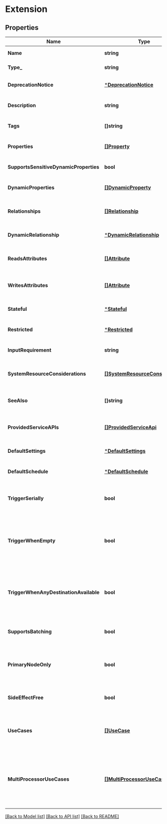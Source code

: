 # Extension

## Properties
Name | Type | Description | Notes
------------ | ------------- | ------------- | -------------
**Name** | **string** | The name of the extension | [default to null]
**Type_** | **string** | The type of the extension | [default to null]
**DeprecationNotice** | [***DeprecationNotice**](DeprecationNotice.md) |  | [optional] [default to null]
**Description** | **string** | The description of the extension | [optional] [default to null]
**Tags** | **[]string** | The tags of the extension | [optional] [default to null]
**Properties** | [**[]Property**](Property.md) | The properties of the extension | [optional] [default to null]
**SupportsSensitiveDynamicProperties** | **bool** |  | [optional] [default to null]
**DynamicProperties** | [**[]DynamicProperty**](DynamicProperty.md) | The dynamic properties of the extension | [optional] [default to null]
**Relationships** | [**[]Relationship**](Relationship.md) | The relationships of the extension | [optional] [default to null]
**DynamicRelationship** | [***DynamicRelationship**](DynamicRelationship.md) |  | [optional] [default to null]
**ReadsAttributes** | [**[]Attribute**](Attribute.md) | The attributes read from flow files by the extension | [optional] [default to null]
**WritesAttributes** | [**[]Attribute**](Attribute.md) | The attributes written to flow files by the extension | [optional] [default to null]
**Stateful** | [***Stateful**](Stateful.md) |  | [optional] [default to null]
**Restricted** | [***Restricted**](Restricted.md) |  | [optional] [default to null]
**InputRequirement** | **string** | The input requirement of the extension | [optional] [default to null]
**SystemResourceConsiderations** | [**[]SystemResourceConsideration**](SystemResourceConsideration.md) | The resource considerations of the extension | [optional] [default to null]
**SeeAlso** | **[]string** | The names of other extensions to see | [optional] [default to null]
**ProvidedServiceAPIs** | [**[]ProvidedServiceApi**](ProvidedServiceAPI.md) | The service APIs provided by this extension | [optional] [default to null]
**DefaultSettings** | [***DefaultSettings**](DefaultSettings.md) |  | [optional] [default to null]
**DefaultSchedule** | [***DefaultSchedule**](DefaultSchedule.md) |  | [optional] [default to null]
**TriggerSerially** | **bool** | Indicates that a processor should be triggered serially | [optional] [default to null]
**TriggerWhenEmpty** | **bool** | Indicates that a processor should be triggered when the incoming queues are empty | [optional] [default to null]
**TriggerWhenAnyDestinationAvailable** | **bool** | Indicates that a processor should be triggered when any destinations have space for flow files | [optional] [default to null]
**SupportsBatching** | **bool** | Indicates that a processor supports batching | [optional] [default to null]
**PrimaryNodeOnly** | **bool** | Indicates that a processor should be scheduled only on the primary node | [optional] [default to null]
**SideEffectFree** | **bool** | Indicates that a processor is side effect free | [optional] [default to null]
**UseCases** | [**[]UseCase**](UseCase.md) | Zero or more documented use cases for how the extension may be used | [optional] [default to null]
**MultiProcessorUseCases** | [**[]MultiProcessorUseCase**](MultiProcessorUseCase.md) | Zero or more documented use cases for how the processor may be used in conjunction with other processors | [optional] [default to null]

[[Back to Model list]](../README.md#documentation-for-models) [[Back to API list]](../README.md#documentation-for-api-endpoints) [[Back to README]](../README.md)

